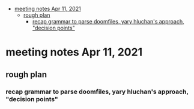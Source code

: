 - [meeting notes Apr 11, 2021](#org0817d56)
  - [rough plan](#org14df114)
    - [recap grammar to parse doomfiles, yary hluchan's approach, "decision points"](#orge4b4b49)


<a id="org0817d56"></a>

# meeting notes Apr 11, 2021


<a id="org14df114"></a>

## rough plan


<a id="orge4b4b49"></a>

### recap grammar to parse doomfiles, yary hluchan's approach, "decision points"
